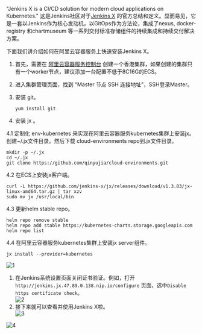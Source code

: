 "Jenkins X is a CI/CD solution for modern cloud applications on Kubernetes." 这是Jenkins社区对于[Jenkins X](https://jenkins-x.io/) 的官方总结和定义。显而易见，它是一套以Jenkins作为核心发动机，以GitOps作为方法论，集成了nexus, docker-registry 和chartmuseum 等一系列交付标准存储组件的持续集成和持续交付解决方案。

下面我们讲介绍如何在阿里云容器服务上快速安装Jenkins X。

1.  首先，需要在 [阿里云容器服务控制台](https://cs.console.aliyun.com/) 创建一个香港集群，如果创建的集群只有一个worker节点，建议添加一台配置不低于8C16G的ECS。
2.  进入集群管理页面，找到 “Master 节点 SSH 连接地址”，SSH登录Master。
3.  安装 git。
    
    ```
    yum install git
    ```
    
4.  安装 jx 。

4.1 定制化 env-kubernetes 来实现在阿里云容器服务kubernetes集群上安装jx。创建~/.jx文件目录。然后下载 cloud-environments repo到.jx文件目录。

```
mkdir -p ~/.jx
cd ~/.jx
git clone https://github.com/qinyujia/cloud-environments.git
```

4.2 在ECS上安装jx客户端。

```
curl -L https://github.com/jenkins-x/jx/releases/download/v1.3.83/jx-linux-amd64.tar.gz | tar xzv 
sudo mv jx /usr/local/bin
```

4.3 更新helm stable repo。

```
helm repo remove stable
helm repo add stable https://kubernetes-charts.storage.googleapis.com
helm repo list
```

4.4 在阿里云容器服务kubernetes集群上安装jx server组件。

```
jx install --provider=kubernetes
```

![1](https://yqfile.alicdn.com/0869ecf176b03965dc1cd1d32956212dfe924689.png "1")

1.  在Jenkins系统设置页面关闭证书验证。例如，打开`http://jenkins.jx.47.89.0.138.nip.io/configure` 页面，选中`Disable https certificate check`。  
    ![2](https://yqfile.alicdn.com/90a837ec18f96152d0ec410e9e659622ac132620.png "2")
2.  接下来就可以查看并使用Jenkins X啦。  
    ![3](https://yqfile.alicdn.com/350db2d1f3c67eaffadf5af6db22c57760d10938.png "3")

![4](https://yqfile.alicdn.com/a59d07d567e6ff219c4633fc97a5ac378192f63f.png "4")